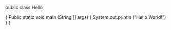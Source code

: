 public class Hello 

{
  Public static void main (String [] args)
  {
    System.out.println ("Hello World!")
  }
}
